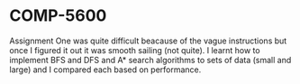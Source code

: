 # COMP-5600
Assignment One was quite difficult beacause of the vague instructions but once I figured it out it was smooth sailing (not quite).
I learnt how to implement BFS and DFS and A* search algorithms to sets of data (small and large) and I compared each based on performance.
